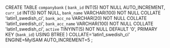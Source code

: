 CREATE TABLE `companybank` (
	`bank_id` INT(5) NOT NULL AUTO_INCREMENT,
	`curr_id` INT(5) NOT NULL,
	`bank_name` VARCHAR(100) NOT NULL COLLATE 'latin1_swedish_ci',
	`bank_acc_no` VARCHAR(20) NOT NULL COLLATE 'latin1_swedish_ci',
	`bank_acc_name` VARCHAR(100) NOT NULL COLLATE 'latin1_swedish_ci',
	`active` TINYINT(5) NOT NULL DEFAULT '0',
	PRIMARY KEY (`bank_id`) USING BTREE
)
COLLATE='latin1_swedish_ci'
ENGINE=MyISAM
AUTO_INCREMENT=5
;
